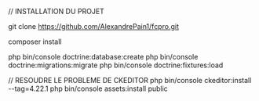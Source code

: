 
// INSTALLATION DU PROJET

git clone https://github.com/AlexandrePain1/fcpro.git

composer install

php bin/console doctrine:database:create
php bin/console doctrine:migrations:migrate
php bin/console doctrine:fixtures:load


// RESOUDRE LE PROBLEME DE CKEDITOR
php bin/console ckeditor:install --tag=4.22.1
php bin/console assets:install public
